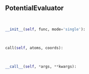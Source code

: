 ## <a id="RynDMC.PotentialEvaluator.PotentialEvaluator">PotentialEvaluator</a>


<a id="RynDMC.PotentialEvaluator.PotentialEvaluator.__init__">&nbsp;</a>
```python
__init__(self, func, mode='single'): 
```

<a id="RynDMC.PotentialEvaluator.PotentialEvaluator.call">&nbsp;</a>
```python
call(self, atoms, coords): 
```

<a id="RynDMC.PotentialEvaluator.PotentialEvaluator.__call__">&nbsp;</a>
```python
__call__(self, *args, **kwargs): 
```

